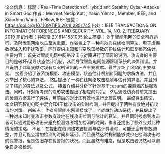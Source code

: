论文信息：
标题：Real-Time Detection of Hybrid and Stealthy Cyber-Attacks in Smart Grid
作者：Mehmet Necip Kurt , Yasin Yılmaz , Member, IEEE, and Xiaodong Wang , Fellow, IEEE
链接：https://doi.org/10.1109/TIFS.2018.2854745
出处：IEEE TRANSACTIONS ON INFORMATION FORENSICS AND SECURITY, VOL. 14, NO. 2, FEBRUARY 2019
笔记作者：孙钰皓 2018141531035
论文简要： 
    对于智能电网的安全可靠运行，及时发现网络攻击至关重要。作者提出了一种有效的在线检测算法，用于虚假数据注入和干扰攻击，同时提供未知和时变攻击参数的在线估计和恢复状态估计。
主要内容：
    首先对智能电网中网络攻击与对策进行了简要的说明，攻击者的主要目的是破坏/误导状态估计机制，从而导致智能电网能源管理系统的决策错误。并且说明了此篇文献对现有状况所做出的三点主要贡献。最后介绍了论文的主要框架。
    接着介绍了该系统模型、攻击模型、状态估计机制和问题的求解方法，并且列举出了核心的算法。
    然后提出了一种在线网络攻击检测与估计的算法。并且列举了核心的算法以及公式。
    接着介绍并分析了针对基于cusum的探测器的秘密攻击。同时，针对所考虑的隐形攻击提出了相应的对策。
    然后通过仿真对前文提出的检测方案进行了评估，用前后的对比图有效地进行比较说明。
    最终得出结论，本文研究智能电网中混合FDI干扰攻击的实时检测，并且提出了两种有效地对抗攻击的对策。
创新点：作者将智能电网建模成了一个线性的动态系统，并且提出了一种对未知时变攻击参数有效地在线攻击检测与估计的算法。并且同时考虑到攻击者可以通过隐形攻击来避免检测或者增加检测的时间，作者还提出了额外应对此种情况的策略。
不足：在提出在线网络攻击检测与估计算法时，可能还会有参数调整，并且可能会增加检测的时间和延迟。而且虽然这种机制能够减少在检测攻击时的假警报，但是依旧存在假警报的状况。而且虽然有难度，但是攻击者仍然可以避免自身被检测。